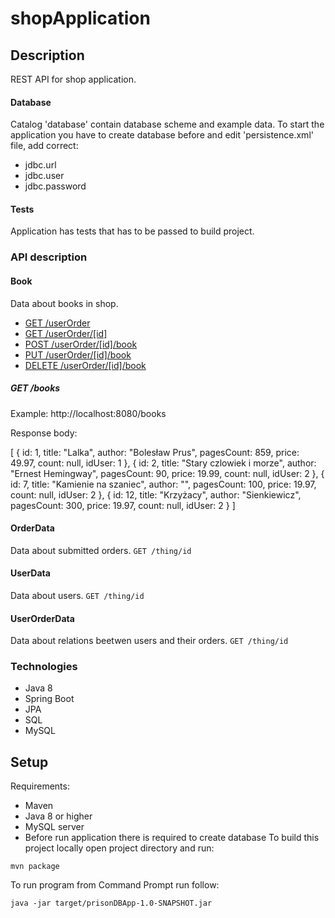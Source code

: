 # shopApplication

## Description
REST API for shop application.

#### Database
Catalog 'database' contain database scheme and example data.
To start the application you have to create database before and edit 'persistence.xml' file, add correct:
- jdbc.url
- jdbc.user
- jdbc.password

#### Tests
Application has tests that has to be passed to build project.

### API description

#### Book
Data about books in shop.
  - [GET /userOrder](#get-books)
  - [GET /userOrder/[id]](#get-bookbyid)
  - [POST /userOrder/[id]/book](#post-book)
  - [PUT /userOrder/[id]/book](#put-book)
  - [DELETE /userOrder/[id]/book](#delete-book)

##### GET /books

Example: http://localhost:8080/books

Response body:

  [
  {
  id: 1,
  title: "Lalka",
  author: "Bolesław Prus",
  pagesCount: 859,
  price: 49.97,
  count: null,
  idUser: 1
  },
  {
  id: 2,
  title: "Stary czlowiek i morze",
  author: "Ernest Hemingway",
  pagesCount: 90,
  price: 19.99,
  count: null,
  idUser: 2
  },
  {
  id: 7,
  title: "Kamienie na szaniec",
  author: "",
  pagesCount: 100,
  price: 19.97,
  count: null,
  idUser: 2
  },
  {
  id: 12,
  title: "Krzyżacy",
  author: "Sienkiewicz",
  pagesCount: 300,
  price: 19.97,
  count: null,
  idUser: 2
  }
  ]

#### OrderData
Data about submitted orders.
`GET /thing/id`
#### UserData
Data about users.
`GET /thing/id`
#### UserOrderData
Data about relations beetwen users and their orders.
`GET /thing/id`

### Technologies
- Java 8
- Spring Boot
- JPA
- SQL
- MySQL

## Setup
Requirements:
- Maven
- Java 8 or higher
- MySQL server
- Before run application there is required to create database
To build this project locally open project directory and run:
```
mvn package
```
To run program from Command Prompt run follow: 
```
java -jar target/prisonDBApp-1.0-SNAPSHOT.jar
```
